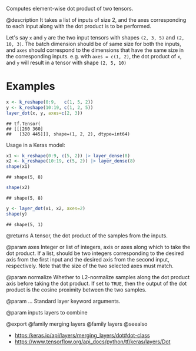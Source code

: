 Computes element-wise dot product of two tensors.

@description
It takes a list of inputs of size 2, and the axes
corresponding to each input along with the dot product
is to be performed.

Let's say `x` and `y` are the two input tensors with shapes
`(2, 3, 5)` and `(2, 10, 3)`. The batch dimension should be
of same size for both the inputs, and `axes` should correspond
to the dimensions that have the same size in the corresponding
inputs. e.g. with `axes = c(1, 2)`, the dot product of `x`, and `y`
will result in a tensor with shape `(2, 5, 10)`

# Examples

```r
x <- k_reshape(0:9,   c(1, 5, 2))
y <- k_reshape(10:19, c(1, 2, 5))
layer_dot(x, y, axes=c(2, 3))
```

```
## tf.Tensor(
## [[[260 360]
##   [320 445]]], shape=(1, 2, 2), dtype=int64)
```

Usage in a Keras model:


```r
x1 <- k_reshape(0:9, c(5, 2)) |> layer_dense(8)
x2 <- k_reshape(10:19, c(5, 2)) |> layer_dense(8)
shape(x1)
```

```
## shape(5, 8)
```

```r
shape(x2)
```

```
## shape(5, 8)
```

```r
y <- layer_dot(x1, x2, axes=2)
shape(y)
```

```
## shape(5, 1)
```

@returns
    A tensor, the dot product of the samples from the inputs.

@param axes
Integer or list of integers, axis or axes along which to
take the dot product. If a list, should be two integers
corresponding to the desired axis from the first input and the
desired axis from the second input, respectively. Note that the
size of the two selected axes must match.

@param normalize
Whether to L2-normalize samples along the dot product axis
before taking the dot product. If set to `TRUE`, then
the output of the dot product is the cosine proximity
between the two samples.

@param ...
Standard layer keyword arguments.

@param inputs
layers to combine

@export
@family merging layers
@family layers
@seealso
+ <https:/keras.io/api/layers/merging_layers/dot#dot-class>
+ <https://www.tensorflow.org/api_docs/python/tf/keras/layers/Dot>
